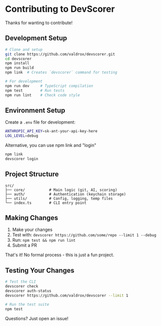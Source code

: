 # Contributing to DevScorer

Thanks for wanting to contribute! 

## Development Setup

```bash
# Clone and setup
git clone https://github.com/valdrox/devscorer.git
cd devscorer
npm install
npm run build
npm link  # Creates `devscorer` command for testing

# For development
npm run dev     # TypeScript compilation
npm test        # Run tests
npm run lint    # Check code style
```

## Environment Setup

Create a `.env` file for development:

```bash
ANTHROPIC_API_KEY=sk-ant-your-api-key-here
LOG_LEVEL=debug
```

Alternative, you can use npm link and "login"
```bash
npm link
devscorer login
```

## Project Structure

```
src/
├── core/           # Main logic (git, AI, scoring)
├── auth/           # Authentication (keychain storage)
├── utils/          # Config, logging, temp files
└── index.ts        # CLI entry point
```

## Making Changes

1. Make your changes
2. Test with: `devscorer https://github.com/some/repo --limit 1 --debug`
3. Run: `npm test && npm run lint`
4. Submit a PR

That's it! No formal process - this is just a fun project.

## Testing Your Changes

```bash
# Test the CLI
devscorer check
devscorer auth-status
devscorer https://github.com/valdrox/devscorer --limit 1

# Run the test suite
npm test
```

Questions? Just open an issue!
